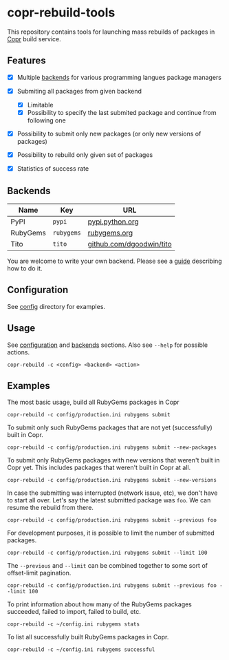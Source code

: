 # copr-rebuild-tools

This repository contains tools for launching mass rebuilds of packages in [Copr](http://copr.fedoraproject.org/) build service.

## Features
- [x] Multiple [backends](#backends) for various programming langues package managers
- [x] Submiting all packages from given backend
    - [x] Limitable
    - [x] Possibility to specify the last submited package and continue from following one
- [x] Possibility to submit only new packages (or only new versions of packages)
- [x] Possibility to rebuild only given set of packages
- [x] Statistics of success rate


## Backends

| Name     | Key         | URL                                                                 |
| -------- | ----------- | ------------------------------------------------------------------- |
| PyPI     | `pypi`      | [pypi.python.org](https://pypi.python.org)                          |
| RubyGems | `rubygems`  | [rubygems.org](http://rubygems.org)                                 |
| Tito     | `tito`      | [github.com/dgoodwin/tito](https://github.com/dgoodwin/tito)        |

You are welcome to write your own backend. Please see a [guide](backends/README.md) describing how to do it.

## Configuration

See [config](/config) directory for examples.


## Usage

See [configuration](#configuration) and [backends](#backends) sections. Also see `--help` for possible actions.

```
copr-rebuild -c <config> <backend> <action>
```

## Examples

The most basic usage, build all RubyGems packages in Copr

```
copr-rebuild -c config/production.ini rubygems submit
```

To submit only such RubyGems packages that are not yet (successfully)
built in Copr.

```
copr-rebuild -c config/production.ini rubygems submit --new-packages
```

To submit only RubyGems packages with new versions that weren't built
in Copr yet. This includes packages that weren't built in Copr at all.

```
copr-rebuild -c config/production.ini rubygems submit --new-versions
```

In case the submitting was interrupted (network issue, etc), we don't
have to start all over. Let's say the latest submitted package was
`foo`. We can resume the rebuild from there.

```
copr-rebuild -c config/production.ini rubygems submit --previous foo
```

For development purposes, it is possible to limit the number of
submitted packages.

```
copr-rebuild -c config/production.ini rubygems submit --limit 100
```

The `--previous` and `--limit` can be combined together to some sort
of offset-limit pagination.

```
copr-rebuild -c config/production.ini rubygems submit --previous foo --limit 100
```

To print information about how many of the RubyGems packages
succeeded, failed to import, failed to build, etc.

```
copr-rebuild -c ~/config.ini rubygems stats
```

To list all successfully built RubyGems packages in Copr.

```
copr-rebuild -c ~/config.ini rubygems successful
```
